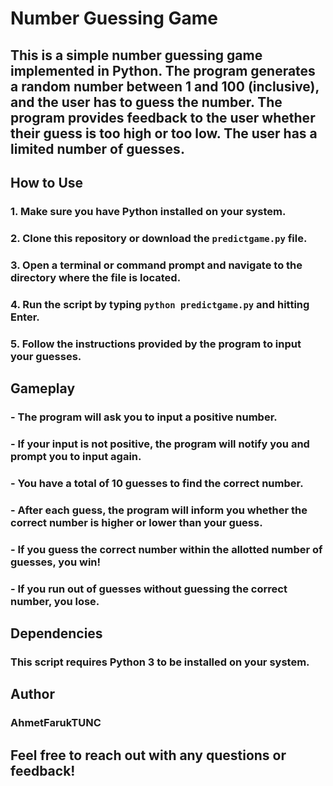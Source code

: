 # Number Guessing Game

## This is a simple number guessing game implemented in Python. The program generates a random number between 1 and 100 (inclusive), and the user has to guess the number. The program provides feedback to the user whether their guess is too high or too low. The user has a limited number of guesses.

## How to Use

### 1. Make sure you have Python installed on your system.
### 2. Clone this repository or download the `predictgame.py` file.
### 3. Open a terminal or command prompt and navigate to the directory where the file is located.
### 4. Run the script by typing `python predictgame.py` and hitting Enter.
### 5. Follow the instructions provided by the program to input your guesses.

## Gameplay

### - The program will ask you to input a positive number.
### - If your input is not positive, the program will notify you and prompt you to input again.
### - You have a total of 10 guesses to find the correct number.
### - After each guess, the program will inform you whether the correct number is higher or lower than your guess.
### - If you guess the correct number within the allotted number of guesses, you win!
### - If you run out of guesses without guessing the correct number, you lose.

## Dependencies

### This script requires Python 3 to be installed on your system.

## Author

### AhmetFarukTUNC

## Feel free to reach out with any questions or feedback!
